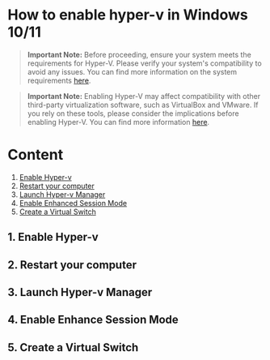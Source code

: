 # How to enable hyper-v in Windows 10/11

> **Important Note:** Before proceeding, ensure your system meets the requirements for Hyper-V. Please verify your system's compatibility to avoid any issues. You can find more information on the system requirements [here](https://learn.microsoft.com/en-us/virtualization/hyper-v-on-windows/reference/hyper-v-requirements).

>**Important Note:** Enabling Hyper-V may affect compatibility with other third-party virtualization software, such as VirtualBox and VMware. If you rely on these tools, please consider the implications before enabling Hyper-V. You can find more information [here](https://learn.microsoft.com/en-us/troubleshoot/windows-client/application-management/virtualization-apps-not-work-with-hyper-v).

# Content
1. [Enable Hyper-v](#1-enable-hyper-v)
2. [Restart your computer](#2-restart-your-computer)
3. [Launch Hyper-v Manager](#3-launch-hyper-v-manager)
4. [Enable Enhanced Session Mode](#4-enable-enhance-session-mode)
5. [Create a Virtual Switch](#5-create-a-virtual-switch)

## 1. Enable Hyper-v

## 2. Restart your computer

## 3. Launch Hyper-v Manager

## 4. Enable Enhance Session Mode

## 5. Create a Virtual Switch